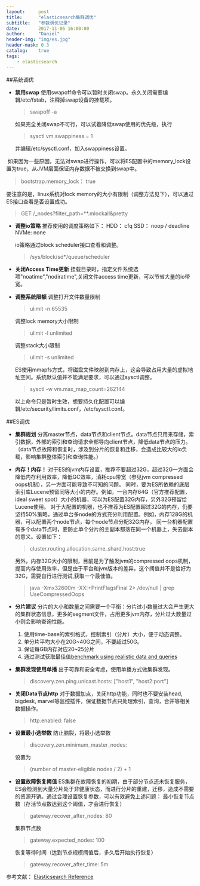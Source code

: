 ```yaml
---
layout:     post
title:      "elasticsearch集群调优"
subtitle:   "参数调优记录"
date:       2017-11-06 16:00:00
author:     "Daniel"
header-img: "img/es.jpg"
header-mask: 0.3
catalog:    true
tags:
    - elasticsearch
---
```



##系统调优
- **禁用swap**
  使用swapoff命令可以暂时关闭swap。永久关闭需要编辑/etc/fstab，注释掉swap设备的挂载项。
  > swapoff -a
  
  如果完全关闭swap不可行，可以试着降低swap使用的优先级，执行
  > sysctl vm.swappiness = 1
  
  并编辑/etc/sysctl.conf，加入swappiness设置。
  
  如果因为一些原因，无法对swap进行操作，可以将ES配置中的memory_lock设置为true，从JVM层面保证内存数据不被交换到swap中。
  > bootstrap.memory_lock： true
  
  要注意的是，linux系统对lock memory的大小有限制（调整方法见下），可以通过ES接口查看是否设置成功。
  > GET /_nodes?filter_path=**.mlockall&pretty
  
- **调整io策略**
  推荐使用的调度策略如下：
  HDD：  cfq
  SSD：  noop / deadline
  NVMe: none
  
  io策略通过block scheduler接口查看和调整。
  > /sys/block/sd*/queue/scheduler
  
- **关闭Access Time更新**
  挂载目录时，指定文件系统选项"noatime","nodiratime",关闭文件access time更新，可以节省大量的io带宽。


- **调整系统限额**
  调整打开文件数量限制
  > ulimit -n 65535
  
  调整lock memory大小限制
  > ulimit -l unlimited
  
  调整stack大小限制
  > ulimit -s unlimited

  ES使用mmapfs方式，将磁盘文件映射到内存上，这会导致占用大量的虚拟地址空间。系统默认值并不能满足要求，可以通过sysctl调整。
  > sysctl -w vm.max_map_count=262144

  以上命令只是暂时生效，想要持久化配置可以编辑/etc/security/limits.conf，/etc/sysctl.conf。


##ES调优
- **集群规划**
  分离master节点，data节点和client节点。data节点只用来存储，索引数据，外部的索引和查询请求全部导向client节点，降低data节点的压力。（data节点故障和恢复时，涉及到分片的恢复和迁移，会造成比较大的io负载，影响集群整体索引和查询性能。）

- **内存！内存！**
  对于ES的jvm内存设置，推荐不要超过32G，超过32G一方面会降低内存利用效率，降低GC效率，消耗cpu带宽（参见jvm compressed oops机制），另一方面可能导致不可知的问题。
  同时，要为ES所依赖的底层索引库Lucene预留同等大小的内存。例如，一台内存64G（官方推荐配置，ideal sweet spot）大小的机器，可以为ES配置32G内存，另外32G预留给Lucene使用。
  对于大配置的机器，也不推荐为ES配置超过32G的内存，仍要坚持50%策略，通过单台多node的方式充分利用配置。例如，内存128G的机器，可以配置两个node节点，每个node节点分配32G内存。
  同一台机器配置有多个data节点时，要防止单个分片的主副本都落在同一个机器上，失去副本的意义。设置如下：
  > cluster.routing.allocation.same_shard.host:true

  另外，内存32G大小的限制，目前是为了触发jvm的compressed oops机制，提高内存使用效率，但是由于平台和jvm版本的差异，这个阈值并不是恰好为32G，需要自行进行测试,获取一个最佳值。
  > java -Xmx32600m -XX:+PrintFlagsFinal 2> /dev/null | grep UseCompressedOops

- **分片建议**
  分片的大小和数量之间需要一个平衡：分片过小数量过大会产生更大的集群状态信息，更多的segment文件，占用更多jvm内存，分片过大数量过小则会影响查询性能。

  1. 使用time-base的索引格式，控制索引（分片）大小，便于动态调整。
  2. 单分片平均大小在20G~40G之间，不要超过50G。
  3. 保证每GB内存对应20~25分片
  4. 通过测试获取最佳值[benchmark using realistic data and queries](https://www.elastic.co/elasticon/conf/2016/sf/quantitative-cluster-sizing)


- **集群发现使用单播**
  出于可靠和安全考虑，使用单播方式做集群发现。
  > discovery.zen.ping.unicast.hosts: ["host1", "host2:port"]

- **关闭Data节点http**
  对于数据加点，关闭http功能，同时也不要安装head, bigdesk, marvel等监控插件，保证数据节点只处理索引，查询，合并等相关数据操作。
  > http.enabled: false

- **设置最小选举数**
  防止脑裂，将最小选举数
  > discovery.zen.minimum_master_nodes:
  
  设置为
  > (number of master-eligible nodes / 2) + 1

- **设置故障恢复阈值**
  ES集群在故障恢复的初期，由于部分节点还未恢复服务，ES会检测到大量分片处于非健康状态，而进行分片的重建，迁移，造成不需要的资源开销。通过合理设置恢复参数，可以有效避免上述问题：
  最小恢复节点数（存活节点数达到这个阈值，才会进行恢复）
  > gateway.recover_after_nodes: 80

  集群节点数
  > gateway.expected_nodes: 100

  恢复等待时间（达到节点规模阈值后，多久后开始执行恢复）
  > gateway.recover_after_time: 5m






参考文献：
[Elasticsearch Reference](https://www.elastic.co/guide/en/elasticsearch/reference/current/index.html)

